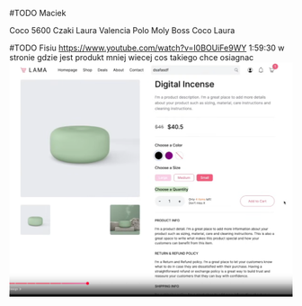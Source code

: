 #TODO Maciek

Coco 5600
Czaki
Laura 
Valencia
Polo
Moly
Boss
Coco
Laura

#TODO Fisiu 
https://www.youtube.com/watch?v=I0BOUiFe9WY 1:59:30
w stronie gdzie jest produkt mniej wiecej cos takiego chce osiagnac 
![alt text](image.png)
